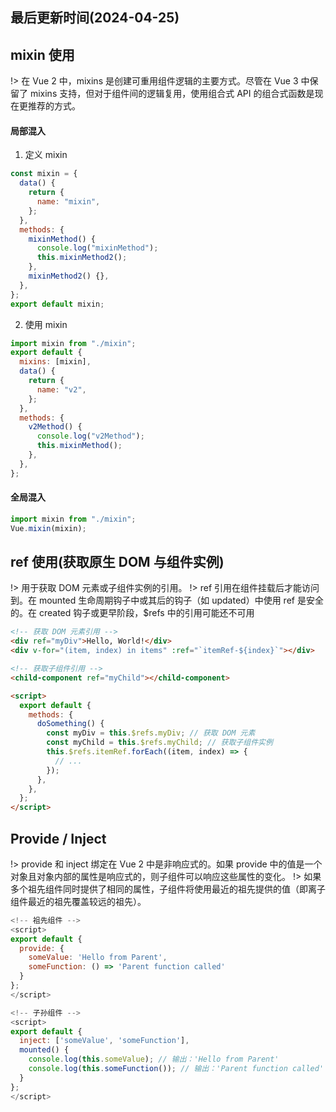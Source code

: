 <!--
 * @Description: vue2记录文档
 * @Author: prui
 * @Date: 2024-04-25 15:11:09
 * @LastEditTime: 2024-04-25 15:30:50
 * @LastEditors: prui
 * 不忘初心,不负梦想
-->

## 最后更新时间(2024-04-25)

## mixin 使用

!> 在 Vue 2 中，mixins 是创建可重用组件逻辑的主要方式。尽管在 Vue 3 中保留了 mixins 支持，但对于组件间的逻辑复用，使用组合式 API 的组合式函数是现在更推荐的方式。

#### 局部混入

1. 定义 mixin

```js
const mixin = {
  data() {
    return {
      name: "mixin",
    };
  },
  methods: {
    mixinMethod() {
      console.log("mixinMethod");
      this.mixinMethod2();
    },
    mixinMethod2() {},
  },
};
export default mixin;
```

2. 使用 mixin

```js
import mixin from "./mixin";
export default {
  mixins: [mixin],
  data() {
    return {
      name: "v2",
    };
  },
  methods: {
    v2Method() {
      console.log("v2Method");
      this.mixinMethod();
    },
  },
};
```

#### 全局混入

```js
import mixin from "./mixin";
Vue.mixin(mixin);
```

## ref 使用(获取原生 DOM 与组件实例)

!> 用于获取 DOM 元素或子组件实例的引用。
!> ref 引用在组件挂载后才能访问到。在 mounted 生命周期钩子中或其后的钩子（如 updated）中使用 ref 是安全的。在 created 钩子或更早阶段，$refs 中的引用可能还不可用

```html
<!-- 获取 DOM 元素引用 -->
<div ref="myDiv">Hello, World!</div>
<div v-for="(item, index) in items" :ref="`itemRef-${index}`"></div>

<!-- 获取子组件引用 -->
<child-component ref="myChild"></child-component>

<script>
  export default {
    methods: {
      doSomething() {
        const myDiv = this.$refs.myDiv; // 获取 DOM 元素
        const myChild = this.$refs.myChild; // 获取子组件实例
        this.$refs.itemRef.forEach((item, index) => {
          // ...
        });
      },
    },
  };
</script>
```

## Provide / Inject

!> provide 和 inject 绑定在 Vue 2 中是非响应式的。如果 provide 中的值是一个对象且对象内部的属性是响应式的，则子组件可以响应这些属性的变化。
!> 如果多个祖先组件同时提供了相同的属性，子组件将使用最近的祖先提供的值（即离子组件最近的祖先覆盖较远的祖先）。

```js
<!-- 祖先组件 -->
<script>
export default {
  provide: {
    someValue: 'Hello from Parent',
    someFunction: () => 'Parent function called'
  }
};
</script>

<!-- 子孙组件 -->
<script>
export default {
  inject: ['someValue', 'someFunction'],
  mounted() {
    console.log(this.someValue); // 输出：'Hello from Parent'
    console.log(this.someFunction()); // 输出：'Parent function called'
  }
};
</script>
```

